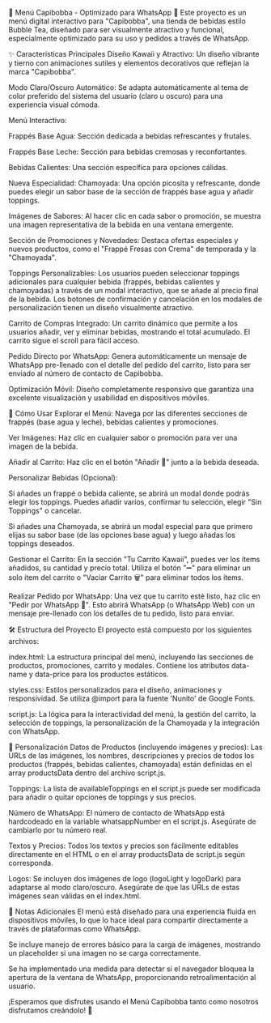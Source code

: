 💖 Menú Capibobba - Optimizado para WhatsApp 🧋
Este proyecto es un menú digital interactivo para "Capibobba", una tienda de bebidas estilo Bubble Tea, diseñado para ser visualmente atractivo y funcional, especialmente optimizado para su uso y pedidos a través de WhatsApp.

✨ Características Principales
Diseño Kawaii y Atractivo: Un diseño vibrante y tierno con animaciones sutiles y elementos decorativos que reflejan la marca "Capibobba".

Modo Claro/Oscuro Automático: Se adapta automáticamente al tema de color preferido del sistema del usuario (claro u oscuro) para una experiencia visual cómoda.

Menú Interactivo:

Frappés Base Agua: Sección dedicada a bebidas refrescantes y frutales.

Frappés Base Leche: Sección para bebidas cremosas y reconfortantes.

Bebidas Calientes: Una sección específica para opciones cálidas.

Nueva Especialidad: Chamoyada: Una opción picosita y refrescante, donde puedes elegir un sabor base de la sección de frappés base agua y añadir toppings.

Imágenes de Sabores: Al hacer clic en cada sabor o promoción, se muestra una imagen representativa de la bebida en una ventana emergente.

Sección de Promociones y Novedades: Destaca ofertas especiales y nuevos productos, como el "Frappé Fresas con Crema" de temporada y la "Chamoyada".

Toppings Personalizables: Los usuarios pueden seleccionar toppings adicionales para cualquier bebida (frappés, bebidas calientes y chamoyadas) a través de un modal interactivo, que se añade al precio final de la bebida. Los botones de confirmación y cancelación en los modales de personalización tienen un diseño visualmente atractivo.

Carrito de Compras Integrado: Un carrito dinámico que permite a los usuarios añadir, ver y eliminar bebidas, mostrando el total acumulado. El carrito sigue el scroll para fácil acceso.

Pedido Directo por WhatsApp: Genera automáticamente un mensaje de WhatsApp pre-llenado con el detalle del pedido del carrito, listo para ser enviado al número de contacto de Capibobba.

Optimización Móvil: Diseño completamente responsivo que garantiza una excelente visualización y usabilidad en dispositivos móviles.

🚀 Cómo Usar
Explorar el Menú: Navega por las diferentes secciones de frappés (base agua y leche), bebidas calientes y promociones.

Ver Imágenes: Haz clic en cualquier sabor o promoción para ver una imagen de la bebida.

Añadir al Carrito: Haz clic en el botón "Añadir 💖" junto a la bebida deseada.

Personalizar Bebidas (Opcional):

Si añades un frappé o bebida caliente, se abrirá un modal donde podrás elegir los toppings. Puedes añadir varios, confirmar tu selección, elegir "Sin Toppings" o cancelar.

Si añades una Chamoyada, se abrirá un modal especial para que primero elijas su sabor base (de las opciones base agua) y luego añadas los toppings deseados.

Gestionar el Carrito: En la sección "Tu Carrito Kawaii", puedes ver los ítems añadidos, su cantidad y precio total. Utiliza el botón "➖" para eliminar un solo ítem del carrito o "Vaciar Carrito 🗑️" para eliminar todos los ítems.

Realizar Pedido por WhatsApp: Una vez que tu carrito esté listo, haz clic en "Pedir por WhatsApp 📱". Esto abrirá WhatsApp (o WhatsApp Web) con un mensaje pre-llenado con los detalles de tu pedido, listo para enviar.

🛠️ Estructura del Proyecto
El proyecto está compuesto por los siguientes archivos:

index.html: La estructura principal del menú, incluyendo las secciones de productos, promociones, carrito y modales. Contiene los atributos data-name y data-price para los productos estáticos.

styles.css: Estilos personalizados para el diseño, animaciones y responsividad. Se utiliza @import para la fuente 'Nunito' de Google Fonts.

script.js: La lógica para la interactividad del menú, la gestión del carrito, la selección de toppings, la personalización de la Chamoyada y la integración con WhatsApp.

🎨 Personalización
Datos de Productos (incluyendo imágenes y precios): Las URLs de las imágenes, los nombres, descripciones y precios de todos los productos (frappés, bebidas calientes, chamoyada) están definidas en el array productsData dentro del archivo script.js.

Toppings: La lista de availableToppings en el script.js puede ser modificada para añadir o quitar opciones de toppings y sus precios.

Número de WhatsApp: El número de contacto de WhatsApp está hardcodeado en la variable whatsappNumber en el script.js. Asegúrate de cambiarlo por tu número real.

Textos y Precios: Todos los textos y precios son fácilmente editables directamente en el HTML o en el array productsData de script.js según corresponda.

Logos: Se incluyen dos imágenes de logo (logoLight y logoDark) para adaptarse al modo claro/oscuro. Asegúrate de que las URLs de estas imágenes sean válidas en el index.html.

📝 Notas Adicionales
El menú está diseñado para una experiencia fluida en dispositivos móviles, lo que lo hace ideal para compartir directamente a través de plataformas como WhatsApp.

Se incluye manejo de errores básico para la carga de imágenes, mostrando un placeholder si una imagen no se carga correctamente.

Se ha implementado una medida para detectar si el navegador bloquea la apertura de la ventana de WhatsApp, proporcionando retroalimentación al usuario.

¡Esperamos que disfrutes usando el Menú Capibobba tanto como nosotros disfrutamos creándolo! 💖
